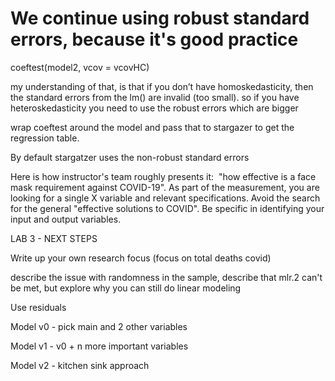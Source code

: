 # We continue using robust standard errors, because it's good practice   

coeftest(model2, vcov = vcovHC)

my understanding of that, is that if you don’t have homoskedasticity, then the standard errors from the lm() are invalid (too small). so if you have heteroskedasticity you need to use the robust errors which are bigger


wrap coeftest around the model and pass that to stargazer to get the regression table. 

By default stargatzer uses the non-robust standard errors 


Here is how instructor's team roughly presents it:  "how effective is a face mask requirement against COVID-19".  As part of the measurement, you are looking for a single X variable and relevant specifications. Avoid the search for the general "effective solutions to COVID". Be specific in identifying your input and output variables. 

LAB 3 - NEXT STEPS

Write up your own research focus (focus on total deaths covid)

describe the issue with randomness in the sample, 
describe that mlr.2 can't be met, but explore why you can still do linear modeling

Use residuals


Model v0 - pick main and 2 other variables

Model v1 - v0 + n more important variables

Model v2 - kitchen sink approach

